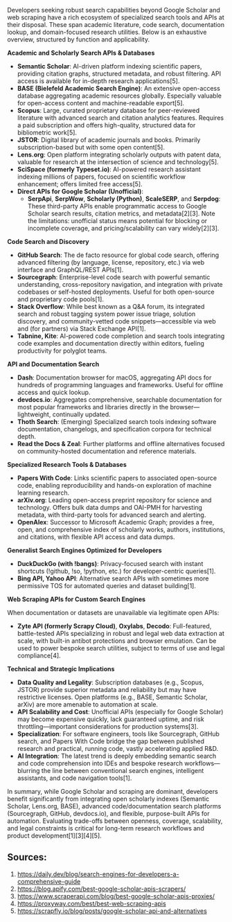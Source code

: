 Developers seeking robust search capabilities beyond Google Scholar and web scraping have a rich ecosystem of specialized search tools and APIs at their disposal. These span academic literature, code search, documentation lookup, and domain-focused research utilities. Below is an exhaustive overview, structured by function and applicability.

**Academic and Scholarly Search APIs & Databases**

- **Semantic Scholar**: AI-driven platform indexing scientific papers, providing citation graphs, structured metadata, and robust filtering. API access is available for in-depth research applications[5].
- **BASE (Bielefeld Academic Search Engine)**: An extensive open-access database aggregating academic resources globally. Especially valuable for open-access content and machine-readable export[5].
- **Scopus**: Large, curated proprietary database for peer-reviewed literature with advanced search and citation analytics features. Requires a paid subscription and offers high-quality, structured data for bibliometric work[5].
- **JSTOR**: Digital library of academic journals and books. Primarily subscription-based but with some open content[5].
- **Lens.org**: Open platform integrating scholarly outputs with patent data, valuable for research at the intersection of science and technology[5].
- **SciSpace (formerly Typeset.io)**: AI-powered research assistant indexing millions of papers, focused on scientific workflow enhancement; offers limited free access[5].
- **Direct APIs for Google Scholar (Unofficial)**:  
    - **SerpApi**, **SerpWow**, **Scholarly (Python)**, **ScaleSERP**, and **Serpdog**: These third-party APIs enable programmatic access to Google Scholar search results, citation metrics, and metadata[2][3]. Note the limitations: unofficial status means potential for blocking or incomplete coverage, and pricing/scalability can vary widely[2][3].

**Code Search and Discovery**

- **GitHub Search**: The de facto resource for global code search, offering advanced filtering (by language, license, repository, etc.) via web interface and GraphQL/REST APIs[1].
- **Sourcegraph**: Enterprise-level code search with powerful semantic understanding, cross-repository navigation, and integration with private codebases or self-hosted deployments. Useful for both open-source and proprietary code pools[1].
- **Stack Overflow**: While best known as a Q&A forum, its integrated search and robust tagging system power issue triage, solution discovery, and community-vetted code snippets—accessible via web and (for partners) via Stack Exchange API[1].
- **Tabnine, Kite**: AI-powered code completion and search tools integrating code examples and documentation directly within editors, fueling productivity for polyglot teams.

**API and Documentation Search**

- **Dash**: Documentation browser for macOS, aggregating API docs for hundreds of programming languages and frameworks. Useful for offline access and quick lookup.
- **devdocs.io**: Aggregates comprehensive, searchable documentation for most popular frameworks and libraries directly in the browser—lightweight, continually updated.
- **Thoth Search**: (Emerging) Specialized search tools indexing software documentation, changelogs, and specification corpora for technical depth.
- **Read the Docs & Zeal**: Further platforms and offline alternatives focused on community-hosted documentation and reference materials.

**Specialized Research Tools & Databases**

- **Papers With Code**: Links scientific papers to associated open-source code, enabling reproducibility and hands-on exploration of machine learning research.
- **arXiv.org**: Leading open-access preprint repository for science and technology. Offers bulk data dumps and OAI-PMH for harvesting metadata, with third-party tools for advanced search and alerting.
- **OpenAlex**: Successor to Microsoft Academic Graph; provides a free, open, and comprehensive index of scholarly works, authors, institutions, and citations, with flexible API access and data dumps.

**Generalist Search Engines Optimized for Developers**

- **DuckDuckGo (with !bangs)**: Privacy-focused search with instant shortcuts (!github, !so, !python, etc.) for developer-centric queries[1].
- **Bing API, Yahoo API**: Alternative search APIs with sometimes more permissive TOS for automated queries and dataset building[1].

**Web Scraping APIs for Custom Search Engines**

When documentation or datasets are unavailable via legitimate open APIs:
- **Zyte API (formerly Scrapy Cloud)**, **Oxylabs**, **Decodo**: Full-featured, battle-tested APIs specializing in robust and legal web data extraction at scale, with built-in antibot protections and browser emulation. Can be used to power bespoke search utilities, subject to terms of use and legal compliance[4].

**Technical and Strategic Implications**

- **Data Quality and Legality**: Subscription databases (e.g., Scopus, JSTOR) provide superior metadata and reliability but may have restrictive licenses. Open platforms (e.g., BASE, Semantic Scholar, arXiv) are more amenable to automation at scale.
- **API Scalability and Cost**: Unofficial APIs (especially for Google Scholar) may become expensive quickly, lack guaranteed uptime, and risk throttling—important considerations for production systems[3].
- **Specialization**: For software engineers, tools like Sourcegraph, GitHub search, and Papers With Code bridge the gap between published research and practical, running code, vastly accelerating applied R&D.
- **AI Integration**: The latest trend is deeply embedding semantic search and code comprehension into IDEs and bespoke research workflows—blurring the line between conventional search engines, intelligent assistants, and code navigation tools[1].

In summary, while Google Scholar and scraping are dominant, developers benefit significantly from integrating open scholarly indexes (Semantic Scholar, Lens.org, BASE), advanced code/documentation search platforms (Sourcegraph, GitHub, devdocs.io), and flexible, purpose-built APIs for automation. Evaluating trade-offs between openness, coverage, scalability, and legal constraints is critical for long-term research workflows and product development[1][3][4][5].

## Sources:
1. https://daily.dev/blog/search-engines-for-developers-a-comprehensive-guide
2. https://blog.apify.com/best-google-scholar-apis-scrapers/
3. https://www.scraperapi.com/blog/best-google-scholar-apis-proxies/
4. https://proxyway.com/best/best-web-scraping-apis
5. https://scrapfly.io/blog/posts/google-scholar-api-and-alternatives
